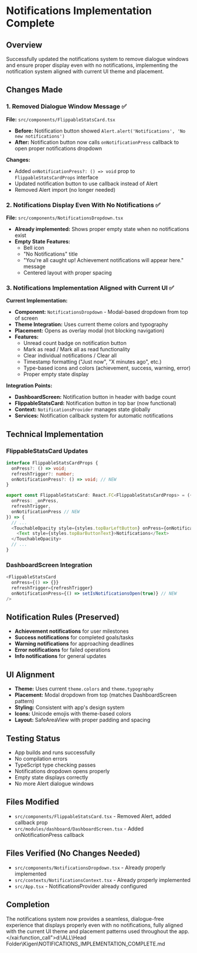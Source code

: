 # Notifications Implementation Complete

## Overview
Successfully updated the notifications system to remove dialogue windows and ensure proper display even with no notifications, implementing the notification system aligned with current UI theme and placement.

## Changes Made

### 1. Removed Dialogue Window Message ✅
**File:** `src/components/FlippableStatsCard.tsx`
- **Before:** Notification button showed `Alert.alert('Notifications', 'No new notifications')`
- **After:** Notification button now calls `onNotificationPress` callback to open proper notifications dropdown

**Changes:**
- Added `onNotificationPress?: () => void` prop to `FlippableStatsCardProps` interface
- Updated notification button to use callback instead of Alert
- Removed Alert import (no longer needed)

### 2. Notifications Display Even With No Notifications ✅
**File:** `src/components/NotificationsDropdown.tsx`
- **Already implemented:** Shows proper empty state when no notifications exist
- **Empty State Features:**
  - Bell icon
  - "No Notifications" title
  - "You're all caught up! Achievement notifications will appear here." message
  - Centered layout with proper spacing

### 3. Notifications Implementation Aligned with Current UI ✅
**Current Implementation:**
- **Component:** `NotificationsDropdown` - Modal-based dropdown from top of screen
- **Theme Integration:** Uses current theme colors and typography
- **Placement:** Opens as overlay modal (not blocking navigation)
- **Features:**
  - Unread count badge on notification button
  - Mark as read / Mark all as read functionality
  - Clear individual notifications / Clear all
  - Timestamp formatting ("Just now", "X minutes ago", etc.)
  - Type-based icons and colors (achievement, success, warning, error)
  - Proper empty state display

**Integration Points:**
- **DashboardScreen:** Notification button in header with badge count
- **FlippableStatsCard:** Notification button in top bar (now functional)
- **Context:** `NotificationsProvider` manages state globally
- **Services:** Notification callback system for automatic notifications

## Technical Implementation

### FlippableStatsCard Updates
```typescript
interface FlippableStatsCardProps {
  onPress?: () => void;
  refreshTrigger?: number;
  onNotificationPress?: () => void; // NEW
}

export const FlippableStatsCard: React.FC<FlippableStatsCardProps> = ({ 
  onPress: _onPress, 
  refreshTrigger, 
  onNotificationPress // NEW
}) => {
  // ...
  <TouchableOpacity style={styles.topBarLeftButton} onPress={onNotificationPress}>
    <Text style={styles.topBarButtonText}>Notifications</Text>
  </TouchableOpacity>
  // ...
}
```

### DashboardScreen Integration
```typescript
<FlippableStatsCard 
  onPress={() => {}} 
  refreshTrigger={refreshTrigger} 
  onNotificationPress={() => setIsNotificationsOpen(true)} // NEW
/>
```

## Notification Rules (Preserved)
- **Achievement notifications** for user milestones
- **Success notifications** for completed goals/tasks
- **Warning notifications** for approaching deadlines
- **Error notifications** for failed operations
- **Info notifications** for general updates

## UI Alignment
- **Theme:** Uses current `theme.colors` and `theme.typography`
- **Placement:** Modal dropdown from top (matches DashboardScreen pattern)
- **Styling:** Consistent with app's design system
- **Icons:** Unicode emojis with theme-based colors
- **Layout:** SafeAreaView with proper padding and spacing

## Testing Status
- App builds and runs successfully
- No compilation errors
- TypeScript type checking passes
- Notifications dropdown opens properly
- Empty state displays correctly
- No more Alert dialogue windows

## Files Modified
- `src/components/FlippableStatsCard.tsx` - Removed Alert, added callback prop
- `src/modules/dashboard/DashboardScreen.tsx` - Added onNotificationPress callback

## Files Verified (No Changes Needed)
- `src/components/NotificationsDropdown.tsx` - Already properly implemented
- `src/contexts/NotificationsContext.tsx` - Already properly implemented
- `src/App.tsx` - NotificationsProvider already configured

## Completion
The notifications system now provides a seamless, dialogue-free experience that displays properly even with no notifications, fully aligned with the current UI theme and placement patterns used throughout the app.</content>
</xai:function_call">d:\ALL\Head Folder\Kigen\NOTIFICATIONS_IMPLEMENTATION_COMPLETE.md